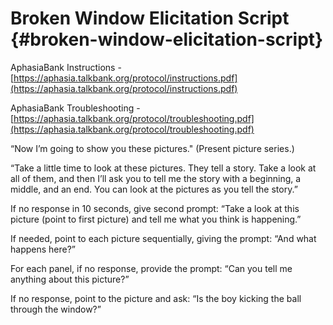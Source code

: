 # **Broken Window Elicitation Script** {#broken-window-elicitation-script}

AphasiaBank Instructions - [https://aphasia.talkbank.org/protocol/instructions.pdf](https://aphasia.talkbank.org/protocol/instructions.pdf)

AphasiaBank Troubleshooting - [https://aphasia.talkbank.org/protocol/troubleshooting.pdf](https://aphasia.talkbank.org/protocol/troubleshooting.pdf)

“Now I’m going to show you these pictures.&quot; (Present picture series.)

“Take a little time to look at these pictures. They tell a story. Take a look at all of them, and then I’ll ask you to tell me the story with a beginning, a middle, and an end. You can look at the pictures as you tell the story.”

If no response in 10 seconds, give second prompt: “Take a look at this picture (point to first picture) and tell me what you think is happening.”

If needed, point to each picture sequentially, giving the prompt: “And what happens here?”

For each panel, if no response, provide the prompt: “Can you tell me anything about this picture?”

If no response, point to the picture and ask: “Is the boy kicking the ball through the window?”